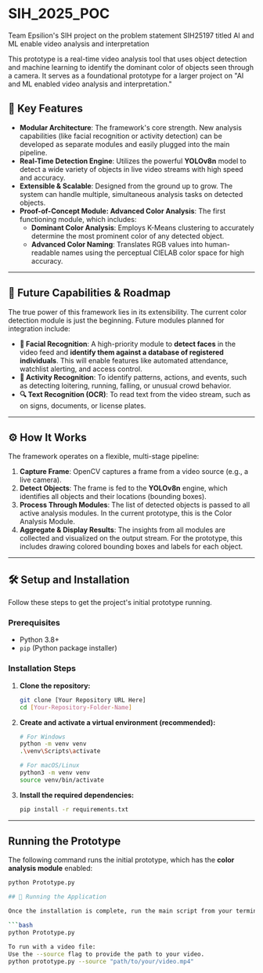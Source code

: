 # SIH_2025_POC
Team Epsilion's SIH project on the problem statement SIH25197 titled AI and ML enable video analysis and interpretation

This prototype is a real-time video analysis tool that uses object detection and machine learning to identify the dominant color of objects seen through a camera. It serves as a foundational prototype for a larger project on "AI and ML enabled video analysis and interpretation."

## 🌟 Key Features

-   **Modular Architecture**: The framework's core strength. New analysis capabilities (like facial recognition or activity detection) can be developed as separate modules and easily plugged into the main pipeline.
-   **Real-Time Detection Engine**: Utilizes the powerful **YOLOv8n** model to detect a wide variety of objects in live video streams with high speed and accuracy.
-   **Extensible & Scalable**: Designed from the ground up to grow. The system can handle multiple, simultaneous analysis tasks on detected objects.
-   **Proof-of-Concept Module: Advanced Color Analysis**: The first functioning module, which includes:
    -   **Dominant Color Analysis**: Employs K-Means clustering to accurately determine the most prominent color of any detected object.
    -   **Advanced Color Naming**: Translates RGB values into human-readable names using the perceptual CIELAB color space for high accuracy.

***

## 🚀 Future Capabilities & Roadmap

The true power of this framework lies in its extensibility. The current color detection module is just the beginning. Future modules planned for integration include:

-   **👤 Facial Recognition**: A high-priority module to **detect faces** in the video feed and **identify them against a database of registered individuals**. This will enable features like automated attendance, watchlist alerting, and access control.
-   **🏃 Activity Recognition**: To identify patterns, actions, and events, such as detecting loitering, running, falling, or unusual crowd behavior.
-   **🔍 Text Recognition (OCR)**: To read text from the video stream, such as on signs, documents, or license plates.

***

## ⚙️ How It Works

The framework operates on a flexible, multi-stage pipeline:

1.  **Capture Frame**: OpenCV captures a frame from a video source (e.g., a live camera).
2.  **Detect Objects**: The frame is fed to the **YOLOv8n** engine, which identifies all objects and their locations (bounding boxes).
3.  **Process Through Modules**: The list of detected objects is passed to all active analysis modules. In the current prototype, this is the Color Analysis Module.
4.  **Aggregate & Display Results**: The insights from all modules are collected and visualized on the output stream. For the prototype, this includes drawing colored bounding boxes and labels for each object.

***

## 🛠️ Setup and Installation

Follow these steps to get the project's initial prototype running.

### Prerequisites

-   Python 3.8+
-   `pip` (Python package installer)

### Installation Steps

1.  **Clone the repository:**
    ```bash
    git clone [Your Repository URL Here]
    cd [Your-Repository-Folder-Name]
    ```

2.  **Create and activate a virtual environment (recommended):**
    ```bash
    # For Windows
    python -m venv venv
    .\venv\Scripts\activate

    # For macOS/Linux
    python3 -m venv venv
    source venv/bin/activate
    ```

3.  **Install the required dependencies:**
    ```bash
    pip install -r requirements.txt
    ```

***

## Running the Prototype

The following command runs the initial prototype, which has the **color analysis module** enabled:

```bash
python Prototype.py

## 🚀 Running the Application

Once the installation is complete, run the main script from your terminal.

```bash
python Prototype.py

To run with a video file:
Use the --source flag to provide the path to your video.
python prototype.py --source "path/to/your/video.mp4"
